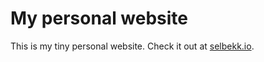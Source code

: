 # My personal website

This is my tiny personal website. Check it out at
[selbekk.io](http://www.selbekk.io).
